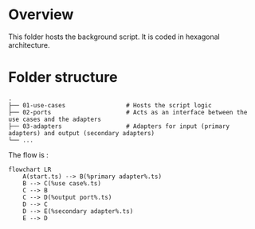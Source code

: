 # Overview
This folder hosts the background script. It is coded in hexagonal architecture.

# Folder structure
```
.
├── 01-use-cases                 # Hosts the script logic
├── 02-ports                     # Acts as an interface between the use cases and the adapters
├── 03-adapters                  # Adapters for input (primary adapters) and output (secondary adapters)
└── ...
```
The flow is :
```mermaid
flowchart LR
    A(start.ts) --> B(%primary adapter%.ts)
    B --> C(%use case%.ts)
    C --> B
    C --> D(%output port%.ts)
    D --> C
    D --> E(%secondary adapter%.ts)
    E --> D
```
